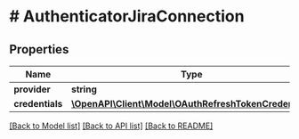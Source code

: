 # # AuthenticatorJiraConnection

## Properties

Name | Type | Description | Notes
------------ | ------------- | ------------- | -------------
**provider** | **string** |  |
**credentials** | [**\OpenAPI\Client\Model\OAuthRefreshTokenCredentials**](OAuthRefreshTokenCredentials.md) |  |

[[Back to Model list]](../../README.md#models) [[Back to API list]](../../README.md#endpoints) [[Back to README]](../../README.md)
